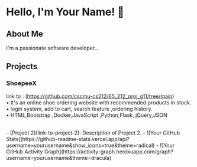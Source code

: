 # Hello, I'm Your Name! 👋

## About Me
I'm a passionate software developer...

## Projects
### ShoepeeX <br>
link to : (https://github.com/cscmu-cs212/65_212_proj_g11/tree/main)<br> 
• It's an online shoe ordering website with recommended products in stock.<br>
• login system, add to cart, search feature ,ordering history.<br>
• HTML,Bootstrap ,Docker,JavaScript ,Python,Flask, jQuery,JSON<br>


<br>
- [Project 2](link-to-project-2): Description of Project 2.
- ![Your GitHub Stats](https://github-readme-stats.vercel.app/api?username=yourusername&show_icons=true&theme=radical)
- ![Your GitHub Activity Graph](https://activity-graph.herokuapp.com/graph?username=yourusername&theme=dracula)


